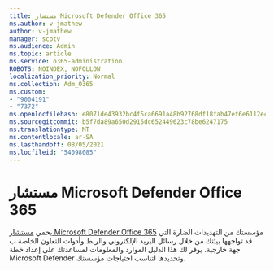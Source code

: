 ```yaml
---
title: مستشار Microsoft Defender Office 365
ms.author: v-jmathew
author: v-jmathew
manager: scotv
ms.audience: Admin
ms.topic: article
ms.service: o365-administration
ROBOTS: NOINDEX, NOFOLLOW
localization_priority: Normal
ms.collection: Adm_O365
ms.custom:
- "9004191"
- "7372"
ms.openlocfilehash: e8071de43932bc4f5ca6691a48b92768df18fab47ef6e6112ecc8604678b6408
ms.sourcegitcommit: b5f7da89a650d2915dc652449623c78be6247175
ms.translationtype: MT
ms.contentlocale: ar-SA
ms.lasthandoff: 08/05/2021
ms.locfileid: "54098085"
---
```

# <a name="microsoft-defender-for-office-365-advisor"></a>مستشار Microsoft Defender Office 365

يحمي [مستشار Microsoft Defender Office 365](https://go.microsoft.com/fwlink/?linkid=2146614) مؤسستك من التهديدات الضارة التي قد تواجهها بيئتك من خلال رسائل البريد الإلكتروني والربط وأدوات التعاون الخاصة ب جهة خارجية. يوفر لك هذا الدليل الموارد والمعلومات لمساعدتك على إعداد خطة Microsoft Defender وتحديدها لتناسب احتياجات مؤسستك.
